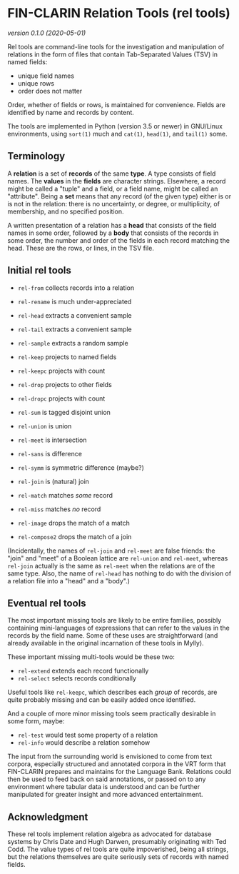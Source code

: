 FIN-CLARIN Relation Tools (rel tools)
=====================================
_version 0.1.0 (2020-05-01)_

Rel tools are command-line tools for the investigation and
manipulation of relations in the form of files that contain
Tab-Separated Values (TSV) in named fields:

  * unique field names
  * unique rows
  * order does not matter

Order, whether of fields or rows, is maintained for convenience.
Fields are identified by name and records by content.

The tools are implemented in Python (version 3.5 or newer) in
GNU/Linux environments, using `sort(1)` much and `cat(1)`, `head(1)`,
and `tail(1)` some.

Terminology
-----------

A **relation** is a set of **records** of the same **type**. A type
consists of field names. The **values** in the **fields** are
character strings.  Elsewhere, a record might be called a "tuple" and
a field, or a field name, might be called an "attribute". Being a
**set** means that any record (of the given type) either is or is not
in the relation: there is no uncertainty, or degree, or multiplicity,
of membership, and no specified position.

A written presentation of a relation has a **head** that consists of
the field names in some order, followed by a **body** that consists of
the records in some order, the number and order of the fields in each
record matching the head. These are the rows, or lines, in the TSV
file.

Initial rel tools
-----------------

  * `rel-from` collects records into a relation

  * `rel-rename` is much under-appreciated

  * `rel-head` extracts a convenient sample
  * `rel-tail` extracts a convenient sample
  * `rel-sample` extracts a random sample

  * `rel-keep` projects to named fields
  * `rel-keepc` projects with count
  * `rel-drop` projects to other fields
  * `rel-dropc` projects with count

  * `rel-sum` is tagged disjoint union
  * `rel-union` is union
  * `rel-meet` is intersection
  * `rel-sans` is difference
  * `rel-symm` is symmetric difference (maybe?)

  * `rel-join` is (natural) join
  * `rel-match` matches _some_ record
  * `rel-miss` matches _no_ record
  * `rel-image` drops the match of a match
  * `rel-compose2` drops the match of a join

(Incidentally, the names of `rel-join` and `rel-meet` are false
friends: the "join" and "meet" of a Boolean lattice are `rel-union`
and `rel-meet`, whereas `rel-join` actually is the same as `rel-meet`
when the relations are of the same type. Also, the name of `rel-head`
has nothing to do with the division of a relation file into a "head"
and a "body".)

Eventual rel tools
------------------

The most important missing tools are likely to be entire families,
possibly containing mini-languages of expressions that can refer to
the values in the records by the field name. Some of these uses are
straightforward (and already available in the original incarnation of
these tools in Mylly).

These important missing multi-tools would be these two:

  * `rel-extend` extends each record functionally
  * `rel-select` selects records conditionally

Useful tools like `rel-keepc`, which describes each _group_ of
records, are quite probably missing and can be easily added once
identified.

And a couple of more minor missing tools seem practically desirable in
some form, maybe:

  * `rel-test` would test some property of a relation
  * `rel-info` would describe a relation somehow

The input from the surrounding world is envisioned to come from text
corpora, especially structured and annotated corpora in the VRT form
that FIN-CLARIN prepares and maintains for the Language Bank.
Relations could then be used to feed back on said annotations, or
passed on to any environment where tabular data is understood and can
be further manipulated for greater insight and more advanced
entertainment.

Acknowledgment
--------------

These rel tools implement relation algebra as advocated for database
systems by Chris Date and Hugh Darwen, presumably originating with Ted
Codd. The value types of rel tools are quite impoverished, being all
strings, but the relations themselves are quite seriously sets of
records with named fields.
